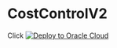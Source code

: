 # CostControlV2

Click [![Deploy to Oracle Cloud](https://oci-resourcemanager-plugin.plugins.oci.oraclecloud.com/latest/deploy-to-oracle-cloud.svg)](https://cloud.oracle.com/resourcemanager/stacks/create?region=home&zipUrl=https://github.com/oracle-quickstart/oci-arch-clamd-object-storage/releases/latest/download/oci-arch-clamd-object-storage-stack-latest.zip)
